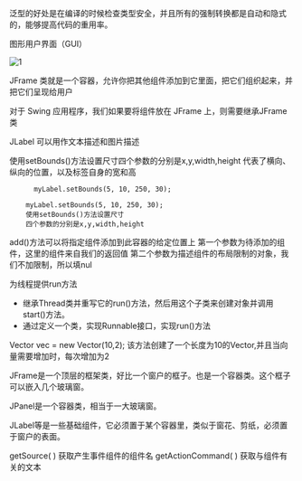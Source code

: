 泛型的好处是在编译的时候检查类型安全，并且所有的强制转换都是自动和隐式的，能够提高代码的重用率。

图形用户界面（GUI）

![1](https://dn-anything-about-doc.qbox.me/document-uid85931labid1099timestamp1436497022095.png?watermark/1/image/aHR0cDovL3N5bC1zdGF0aWMucWluaXVkbi5jb20vaW1nL3dhdGVybWFyay5wbmc=/dissolve/60/gravity/SouthEast/dx/0/dy/10)

JFrame 类就是一个容器，允许你把其他组件添加到它里面，把它们组织起来，并把它们呈现给用户

对于 Swing 应用程序，我们如果要将组件放在 JFrame 上，则需要继承JFrame 类

JLabel 可以用作文本描述和图片描述

使用setBounds()方法设置尺寸四个参数的分别是x,y,width,height 代表了横向、纵向的位置，以及标签自身的宽和高

          myLabel.setBounds(5, 10, 250, 30);

        myLabel.setBounds(5, 10, 250, 30);
        使用setBounds()方法设置尺寸
        四个参数的分别是x,y,width,height
add()方法可以将指定组件添加到此容器的给定位置上
第一个参数为待添加的组件，这里的组件来自我们的返回值
第二个参数为描述组件的布局限制的对象，我们不加限制，所以填nul

为线程提供run方法

- 继承Thread类并重写它的run()方法，然后用这个子类来创建对象并调用start()方法。
- 通过定义一个类，实现Runnable接口，实现run()方法

Vector vec = new Vector(10,2); 该方法创建了一个长度为10的Vector,并且当向量需要增加时，每次增加为2

JFrame是一个顶层的框架类，好比一个窗户的框子。也是一个容器类。这个框子可以嵌入几个玻璃窗。
 
JPanel是一个容器类，相当于一大玻璃窗。
 
JLabel等是一些基础组件，它必须置于某个容器里，类似于窗花、剪纸，必须置于窗户的表面。

getSource( ) 获取产生事件组件的组件名 getActionCommand( ) 获取与组件有关的文本
